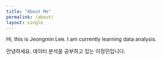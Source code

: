 ```yaml
---
title: "About Me"
permalink: /about/
layout: single
---
```

Hi, this is Jeongmin Lee. 
I am currently learning data analysis.

안녕하세요. 데이터 분석을 공부하고 있는 이정민입니다. 
